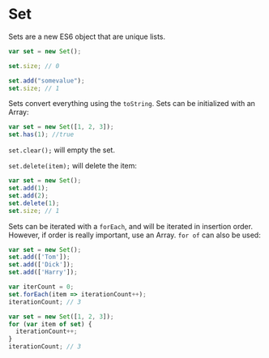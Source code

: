 # Set
Sets are a new ES6 object that are unique lists.

```JavaScript
var set = new Set();

set.size; // 0

set.add("somevalue");
set.size; // 1
```

Sets convert everything using the `toString`. Sets can be initialized with an Array:
```JavaScript
var set = new Set([1, 2, 3]);
set.has(1); //true
```

`set.clear();` will empty the set.

`set.delete(item);` will delete the item:

```JavaScript
var set = new Set();
set.add(1);
set.add(2);
set.delete(1);
set.size; // 1
```

Sets can be iterated with a `forEach`, and will be iterated in insertion order. However, if order is really important, use an Array. `for of` can also be used:
```JavaScript
var set = new Set();
set.add(['Tom']);
set.add(['Dick']);
set.add(['Harry']);

var iterCount = 0;
set.forEach(item => iterationCount++);
iterationCount; // 3

var set = new Set([1, 2, 3]);
for (var item of set) {
  iterationCount++;
}
iterationCount; // 3
```



